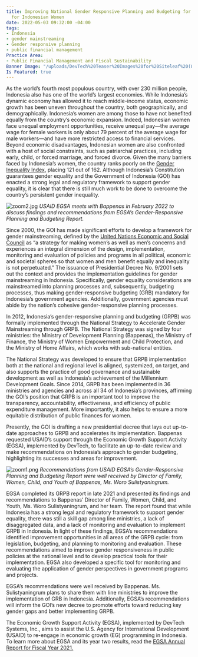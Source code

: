 ```yaml
---
title: Improving National Gender Responsive Planning and Budgeting for a Better Tomorrow
  for Indonesian Women
date: 2022-05-03 09:32:00 -04:00
tags:
- Indonesia
- gender mainstreaming
- Gender responsive planning
- public financial management
Practice Area:
- Public Financial Management and Fiscal Sustainability
Banner Image: "/uploads/DevTech%20Teaser%20Images%20for%20Siteleaf%20(8).png"
Is Featured: true
---
```


As the world’s fourth most populous country, with over 230 million people, Indonesia also has one of the world’s largest economies. While Indonesia’s dynamic economy has allowed it to reach middle-income status, economic growth has been uneven throughout the country, both geographically, and demographically. Indonesia’s women are among those to have not benefited equally from the country’s economic expansion. Indeed, Indonesian women face unequal employment opportunities, receive unequal pay—the average wage for female workers is only about 79 percent of the average wage for male workers—and have more restricted access to financial services. Beyond economic disadvantages, Indonesian women are also confronted with a host of social constraints, such as patriarchal practices, including early, child, or forced marriage, and forced divorce. Given the many barriers faced by Indonesia’s women, the country ranks poorly on the [Gender Inequality Index](https://hdr.undp.org/en/content/gender-inequality-index-gii), placing 121 out of 162. Although Indonesia’s Constitution guarantees gender equality and the Government of Indonesia (GOI) has enacted a strong legal and regulatory framework to support gender equality, it is clear that there is still much work to be done to overcome the country’s persistent gender inequality.

![zoom2.jpg](/uploads/zoom2.jpg)
*USAID EGSA meets with Bappenas in February 2022 to discuss findings and recommendations from EGSA’s Gender-Responsive Planning and Budgeting Report.* 

Since 2000, the GOI has made significant efforts to develop a framework for gender mainstreaming, defined by the [United Nations Economic and Social Council](https://www.un.org/womenwatch/daw/csw/GMS.PDF) as “a strategy for making women’s as well as men’s concerns and experiences an integral dimension of the design, implementation, monitoring and evaluation of policies and programs in all political, economic and societal spheres so that women and men benefit equally and inequality is not perpetuated.” The issuance of Presidential Decree No. 9/2001 sets out the context and provides the implementation guidelines for gender mainstreaming in Indonesia. Specifically, gender equality considerations are mainstreamed into planning processes and, subsequently, budgeting processes, thus making gender-responsive budgeting (GRB) mandatory for Indonesia’s government agencies. Additionally, government agencies must abide by the nation’s cohesive gender-responsive planning processes.

In 2012, Indonesia’s gender-responsive planning and budgeting (GRPB) was formally implemented through the National Strategy to Accelerate Gender Mainstreaming through GRPB. The National Strategy was signed by four ministries: the Ministry of Development Planning (Bappenas), the Ministry of Finance, the Ministry of Women Empowerment and Child Protection, and the Ministry of Home Affairs, which works with sub-national entities.

The National Strategy was developed to ensure that GRPB implementation both at the national and regional level is aligned, systemized, on target, and also supports the practice of good governance and sustainable development as well as Indonesia’s achievement of the Millennium Development Goals. Since 2014, GRPB has been implemented in 36 ministries and agencies and across all 34 of Indonesia’s provinces, affirming the GOI’s position that GRPB is an important tool to improve the transparency, accountability, effectiveness, and efficiency of public expenditure management. More importantly, it also helps to ensure a more equitable distribution of public finances for women.

Presently, the GOI is drafting a new presidential decree that lays out up-to-date approaches to GRPB and accelerates its implementation. Bappenas requested USAID’s support through the Economic Growth Support Activity (EGSA), implemented by DevTech, to facilitate an up-to-date review and make recommendations on Indonesia’s approach to gender budgeting, highlighting its successes and areas for improvement.

![zoom1.png](/uploads/zoom1.png)
*Recommendations from USAID EGSA’s Gender-Responsive Planning and Budgeting Report were well received by Director of Family, Women, Child, and Youth of Bappenas, Ms. Woro Sulistyaningrum.*

EGSA completed its GRPB report in late 2021 and presented its findings and recommendations to Bappenas’ Director of Family, Women, Child, and Youth, Ms. Woro Sulistyaningrum, and her team. The report found that while Indonesia has a strong legal and regulatory framework to support gender equality, there was still a skill gap among line ministries, a lack of disaggregated data, and a lack of monitoring and evaluation to implement GRPB in Indonesia. In light of these findings, EGSA’s recommendations identified improvement opportunities in all areas of the GRPB cycle: from legislation, budgeting, and planning to monitoring and evaluation. These recommendations aimed to improve gender responsiveness in public policies at the national level and to develop practical tools for their implementation. EGSA also developed a specific tool for monitoring and evaluating the application of gender perspectives in government programs and projects.
 
EGSA’s recommendations were well received by Bappenas. Ms. Sulistyaningrum plans to share them with line ministries to improve the implementation of GRB in Indonesia. Additionally, EGSA’s recommendations will inform the GOI’s new decree to promote efforts toward reducing key gender gaps and better implementing GRPB.

The Economic Growth Support Activity (EGSA), implemented by DevTech Systems, Inc., aims to assist the U.S. Agency for International Development (USAID) to re-engage in economic growth (EG) programming in Indonesia. To learn more about EGSA and its year two results, read the [EGSA Annual Report for Fiscal Year 2021. ](https://pdf.usaid.gov/pdf_docs/PA00Z6M4.pdf)
